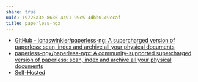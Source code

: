 ```yaml
---
share: true
uuid: 19725a3e-8636-4c91-99c5-4dbb01c9ccaf
title: paperless-ngx
---
```

* [GitHub - jonaswinkler/paperless-ng: A supercharged version of paperless: scan, index and archive all your physical documents](https://github.com/jonaswinkler/paperless-ng)
* [paperless-ngx/paperless-ngx: A community-supported supercharged version of paperless: scan, index and archive all your physical documents](https://github.com/paperless-ngx/paperless-ngx)
* [Self-Hosted](https://selfhosted.show/)